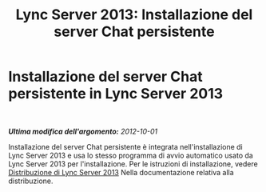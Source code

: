 ﻿---
title: 'Lync Server 2013: Installazione del server Chat persistente'
TOCTitle: Installazione del server Chat persistente
ms:assetid: 58a17327-5896-4f03-8009-cad28f2ea36f
ms:mtpsurl: https://technet.microsoft.com/it-it/library/JJ204918(v=OCS.15)
ms:contentKeyID: 49300613
ms.date: 08/24/2015
mtps_version: v=OCS.15
ms.translationtype: HT
---

# Installazione del server Chat persistente in Lync Server 2013

 

_**Ultima modifica dell'argomento:** 2012-10-01_

Installazione del server Chat persistente è integrata nell'installazione di Lync Server 2013 e usa lo stesso programma di avvio automatico usato da Lync Server 2013 per l'installazione. Per le istruzioni di installazione, vedere [Distribuzione di Lync Server 2013](lync-server-2013-deploying-lync-server.md) Nella documentazione relativa alla distribuzione.

